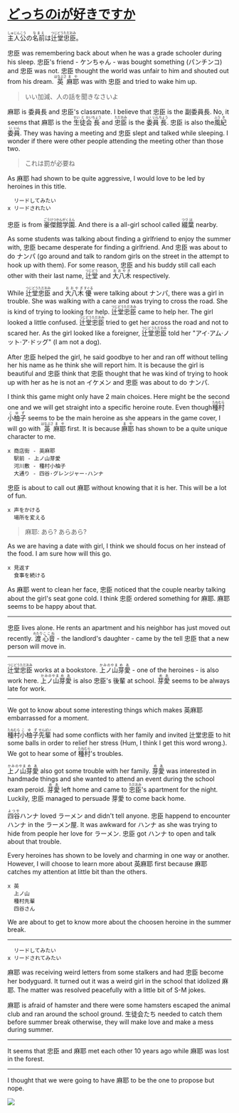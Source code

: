 # [どっちのiが好きですか](http://www.hook-net.jp/isuki)

<ruby>主人公<rt>しゅじんこう</rt>の<rt></rt>名前<rt>なまえ</rt>は<rt></rt>辻堂<rt>つじどう</rt>忠臣<rt>ただおみ</rt>。</ruby>

忠臣 was remembering back about when he was a grade schooler during his sleep. 忠臣's friend - ケンちゃん - was bought something (パンチンコ) and 忠臣 was not. 忠臣 thought the world was unfair to him and shouted out from his dream. <ruby>英<rt>はなぶさ</rt>麻耶<rt>まや</rt></ruby> was with 忠臣 and tried to wake him up.

> いい加減、人の話を聞きなさいよ

麻耶 is 委員長 and 忠臣's classmate. I believe that 忠臣 is the 副委員長. No, it seems that 麻耶 is the <ruby>生<rt>せい</rt>徒<rt>と</rt>会<rt>かい</rt>長<rt>ちょう</rt></ruby> and <ruby>忠臣<rt>ただおみ</rt></ruby> is the <ruby>委<rt>い</rt>員<rt>いん</rt>長<rt>ちょう</rt></ruby>. 忠臣 is also the <ruby>風<rt>ふう</rt>紀<rt>き</rt>委<rt>い</rt>員<rt>いん</rt></ruby>. They was having a meeting and 忠臣 slept and talked while sleeping. I wonder if there were other people attending the meeting other than those two.

> これは罰が必要ね

As 麻耶 had shown to be quite aggressive, I would love to be led by heroines in this title.

```
  リードしてみたい
x リードされたい
```

忠臣 is from <ruby>豪<rt>ごう</rt>傑<rt>けつ</rt>館<rt>かん</rt>学<rt>がく</rt>園<rt>えん</rt></ruby>. And there is a all-girl school called <ruby>綴<rt>つづ</rt>葉<rt>は</rt></ruby> nearby.

As some students was talking about finding a girlfriend to enjoy the summer with, 忠臣 became desperate for finding a girlfriend. And 忠臣 was about to do ナンパ (go around and talk to random girls on the street in the attempt to hook up with them). For some reason, 忠臣 and his buddy still call each other with their last name, <ruby>辻堂<rt>つじどう</rt></ruby> and <ruby>大八木<rt>おおやぎ</rt></ruby> respectively.

While <ruby>辻堂<rt>つじどう</rt>忠臣<rt>ただおみ</rt></ruby> and <ruby>大八木<rt>おおやぎ</rt>優<rt>すぐる</rt></ruby> were talking about ナンパ, there was a girl in trouble. She was walking with a cane and was trying to cross the road. She is kind of trying to looking for help. <ruby>辻堂<rt>つじどう</rt>忠臣<rt>ただおみ</rt></ruby> came to help her. The girl looked a little confused. <ruby>辻堂<rt>つじどう</rt>忠臣<rt>ただおみ</rt></ruby> tried to get her across the road and not to scared her. As the girl looked like a foreigner, <ruby>辻堂<rt>つじどう</rt>忠臣<rt>ただおみ</rt></ruby> told her "アイ·アム·ノット·ア·ドッグ" (I am not a dog).

After 忠臣 helped the girl, he said goodbye to her and ran off without telling her his name as he think she will report him. It is because the girl is beautiful and 忠臣 think that 忠臣 thought that he was kind of trying to hook up with her as he is not an イケメン and 忠臣 was about to do ナンパ.

I think this game might only have 2 main choices. Here might be the second one and we will get straight into a specific heroine route. Even though <ruby>種村<rt>たねむら</rt>小柚子<rt>こゆず</rt></ruby> seems to be the main heroine as she appears in the game cover, I will go with <ruby>英<rt>はなぶさ</rt>麻耶<rt>まや</rt></ruby> first. It is because <ruby>麻耶<rt>まや</rt></ruby> has shown to be a quite unique character to me.

```
x 商店街 - 英麻耶
  駅前 - 上ノ山芽愛
  河川敷 - 種村小柚子
  大通り - 四谷·グレンジャー·ハンナ
```

忠臣 is about to call out 麻耶 without knowing that it is her. This will be a lot of fun.

```
x 声をかける
  場所を変える
```

> 麻耶: あら? あらあら?

As we are having a date with girl, I think we should focus on her instead of the food. I am sure how will this go.

```
x 見返す
  食事を続ける
```

As 麻耶 went to clean her face, 忠臣 noticed that the couple nearby talking about the girl's seat gone cold. I think 忠臣 ordered something for 麻耶. 麻耶 seems to be happy about that.

---

忠臣 lives alone. He rents an apartment and his neighbor has just moved out recently. <ruby>渡<rt>わたり</rt>心音<rt>ここね</rt></ruby> - the landlord's daughter - came by the tell 忠臣 that a new person will move in.

---

<ruby>辻堂<rt>つじどう</rt>忠臣<rt>ただおみ</rt></ruby> works at a bookstore. <ruby>上ノ山<rt>かみのやま</rt>芽愛<rt>めあ</rt></ruby> - one of the heroines - is also work here. <ruby>上ノ山<rt>かみのやま</rt>芽愛<rt>めあ</rt></ruby> is also 忠臣's 後輩 at school. <ruby>芽愛<rt>めあ</rt></ruby> seems to be always late for work.

---

We got to know about some interesting things which makes 英麻耶 embarrassed for a moment.

<ruby>種村<rt>たねむら</rt>小柚子<rt>こゆず</rt>先輩<rt>せんぱい</rt></ruby> had some conflicts with her family and invited 辻堂忠臣 to hit some balls in order to relief her stress (Hum, I think I get this word wrong.). We got to hear some of <ruby>種村<rt>たねむら<rt></ruby>'s troubles.

<ruby>上ノ山<rt>かみのやま</rt>芽愛<rt>めあ</rt></ruby> also got some trouble with her family. <ruby>芽愛<rt>めあ</rt></ruby> was interested in handmade things and she wanted to attend an event during the school exam peroid. <ruby>芽愛<rt>めあ</rt></ruby> left home and came to <ruby>忠臣<rt>ただおみ</rt></ruby>'s apartment for the night. Luckily, 忠臣 managed to persuade 芽愛 to come back home.

<ruby>四谷<rt>よつや</rt>ハンナ</ruby> loved ラーメン and didn't tell anyone. 忠臣 happend to encounter ハンナ in the ラーメン屋. It was awkward for ハンナ as she was trying to hide from people her love for ラーメン. 忠臣 got ハンナ to open and talk about that trouble.

Every heroines has shown to be lovely and charming in one way or another. However, I will choose to learn more about 英麻耶 first because 麻耶 catches my attention at little bit than the others.

```
x 英
  上ノ山
  種村先輩
  四谷さん
```

We are about to get to know more about the choosen heroine in the summer break.

---

```
  リードしてみたい
x リードされてみたい
```

麻耶 was receiving weird letters from some stalkers and had 忠臣 become her bodyguard. It turned out it was a weird girl in the school that idolized 麻耶. The matter was resolved peacefully with a little bit of S-M jokes.

麻耶 is afraid of hamster and there were some hamsters escaped the animal club and ran around the school ground. 生徒会たち needed to catch them before summer break otherwise, they will make love and make a mess during summer.

---

It seems that 忠臣 and 麻耶 met each other 10 years ago while 麻耶 was lost in the forest.

---

I thought that we were going to have 麻耶 to be the one to propose but nope.

![](https://i.imgur.com/42nS58F.png)
